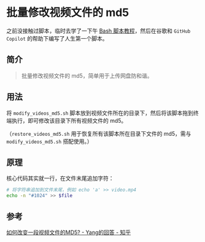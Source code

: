 # 批量修改视频文件的 md5

之前没接触过脚本，临时去学了一下午 [Bash 脚本教程](https://wangdoc.com/bash/intro.html)，然后在谷歌和 `GitHub Copilot` 的帮助下编写了人生第一个脚本。

## 简介

> 批量修改视频文件的 md5，简单用于上传网盘防和谐。

## 用法

将 `modify_videos_md5.sh` 脚本放到视频文件所在的目录下，然后将该脚本拖到终端执行，即可修改该目录下所有视频文件的 md5。

（`restore_videos_md5.sh` 用于恢复所有该脚本所在目录下文件的 md5，需与 `modify_videos_md5.sh` 搭配使用。）

## 原理

核心代码其实就一行，在文件末尾追加字符：

```bash
# 将字符串追加到文件末尾，例如 echo 'a' >> video.mp4
echo -n "#1024" >> $file
```



## 参考

[如何改变一段视频文件的MD5? - Yang的回答 - 知乎](https://www.zhihu.com/question/25378331/answer/80903615)

